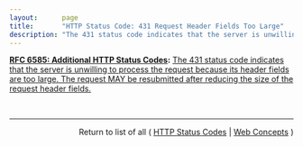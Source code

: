 ```yaml
---
layout:      page
title:       "HTTP Status Code: 431 Request Header Fields Too Large"
description: "The 431 status code indicates that the server is unwilling to process the request because its header fields are too large. The request MAY be resubmitted after reducing the size of the request header fields."
---
```


**[RFC 6585: Additional HTTP Status Codes](/specs/IETF/RFC/6585 "This document specifies additional HyperText Transfer Protocol (HTTP) status codes for a variety of common situations."):** [The 431 status code indicates that the server is unwilling to process the request because its header fields are too large. The request MAY be resubmitted after reducing the size of the request header fields.](http://tools.ietf.org/html/rfc6585#section-5 "Read documentation for HTTP Status Code &#34;431&#34;")

<br/>
<hr/>

<p style="text-align: right">Return to list of all ( <a href="../http-status-codes">HTTP Status Codes</a> | <a href="../">Web Concepts</a> )</p>
